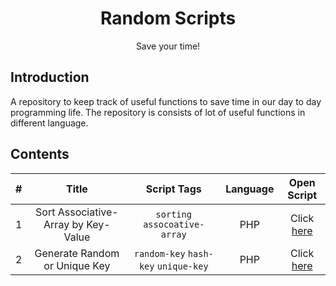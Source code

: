 <h1 align="center">Random Scripts</h1>
<p align="center">Save your time!</p>

## Introduction

<p>
A repository to keep track of useful functions to save time in our day to day programming life. The repository is consists of lot of useful functions in different language.
</p>

## Contents

| # | Title | Script Tags | Language | Open Script |
| :-: |:--: | :---------: | :-----: | :---------: |
1 | Sort Associative-Array by Key-Value| `sorting` `assocoative-array` | PHP | Click [here](./PHP/SortAssociativeArrayByKeyValue.php) |
2 | Generate Random or Unique Key | `random-key` `hash-key` `unique-key` | PHP | Click [here](./PHP/GenerateRandomOrUniqueKey.php)